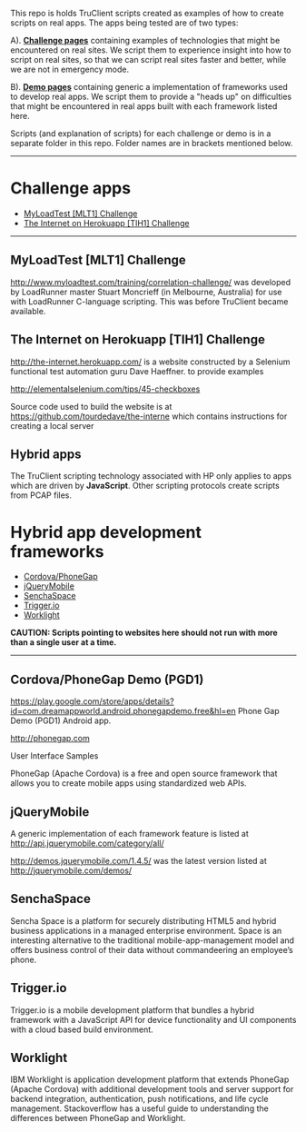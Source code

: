 This repo is holds TruClient scripts created as examples of how to create scripts on real apps.
The apps being tested are of two types:

A). **[Challenge pages]("#ChallengeApps")** containing examples of technologies that might be encountered on real sites.
We script them to experience insight into how to script on real sites,
so that we can script real sites faster and better, while we are not in emergency mode.

B). **[Demo pages](#DemoPages)** containing generic a implementation of frameworks used to develop real apps.
We script them to provide a "heads up" on difficulties that might be encountered 
in real apps built with each framework listed here.

Scripts (and explanation of scripts) for each challenge or demo is in a separate folder in this repo.
Folder names are in brackets mentioned below.

<hr />

# <a name="ChallengeApps"></a> Challenge apps

* <a href="#CorrelationChallenge"> MyLoadTest [MLT1] Challenge</a>
* <a href="#TheInternet"> The Internet on Herokuapp [TIH1] Challenge</a>

<hr />

## <a name="CorrelationChallenge"></a> MyLoadTest [MLT1] Challenge
http://www.myloadtest.com/training/correlation-challenge/
was developed by LoadRunner master Stuart Moncrieff (in Melbourne, Australia)
for use with LoadRunner C-language scripting.
This was before TruClient became available.


## <a name="TheInternet"></a> The Internet on Herokuapp [TIH1] Challenge
http://the-internet.herokuapp.com/
is a website constructed by a Selenium functional test automation guru Dave Haeffner. 
to provide examples

http://elementalselenium.com/tips/45-checkboxes

Source code used to build the website is at 
https://github.com/tourdedave/the-interne 
which contains instructions for creating a local server 


## <a name="Hybridapps"></a> Hybrid apps

The TruClient scripting technology associated with HP only applies to apps which are driven by **JavaScript**.
Other scripting protocols create scripts from PCAP files. 

# <a name="HybridMobileFrameworks"></a> Hybrid app development frameworks

* <a href="#Cordova"> Cordova/PhoneGap</a>
* <a href="#jQueryMobile"> jQueryMobile</a>
* <a href="#SenchaSpace"> SenchaSpace</a>
* <a href="#Trigger.io"> Trigger.io</a>
* <a href="#Worklight"> Worklight</a>
 

**CAUTION: Scripts pointing to websites here should not run with more than a single user at a time.**

<hr />

## <a name="Cordova"></a> Cordova/PhoneGap Demo (PGD1)

https://play.google.com/store/apps/details?id=com.dreamappworld.android.phonegapdemo.free&hl=en
Phone Gap Demo (PGD1) Android app.

http://phonegap.com 

User Interface Samples

PhoneGap (Apache Cordova) is a free and open source framework that allows you to create mobile apps using standardized web APIs.

## <a name="jQueryMobile"></a> jQueryMobile

A generic implementation of each framework feature is listed at  
http://api.jquerymobile.com/category/all/

http://demos.jquerymobile.com/1.4.5/
was the latest version listed at
http://jquerymobile.com/demos/

## <a name="SenchaSpace"></a> SenchaSpace

Sencha Space is a platform for securely distributing HTML5 and hybrid business applications in a managed enterprise environment. Space is an interesting alternative to the traditional mobile-app-management model and offers business control of their data without commandeering an employee’s phone.


## <a name="Trigger.io"></a> Trigger.io

Trigger.io is a mobile development platform that bundles a hybrid framework with a JavaScript API for device functionality and UI components with a cloud based build environment.


## <a name="Worklight"></a> Worklight
IBM Worklight is application development platform that extends PhoneGap (Apache Cordova) with additional development tools and server support for backend integration, authentication, push notifications, and life cycle management. Stackoverflow has a useful guide to understanding the differences between PhoneGap and Worklight.

